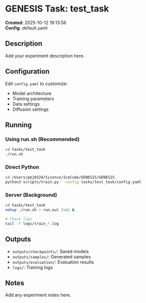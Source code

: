 # GENESIS Task: test_task

**Created**: 2025-10-12 19:13:56  
**Config**: default.yaml

## Description

Add your experiment description here.

## Configuration

Edit `config.yaml` to customize:
- Model architecture
- Training parameters
- Data settings
- Diffusion settings

## Running

### Using run.sh (Recommended)
```bash
cd tasks/test_task
./run.sh
```

### Direct Python
```bash
cd /Users/pmj0324/Sicence/IceCube/GENESIS/GENESIS
python3 scripts/train.py --config tasks/test_task/config.yaml
```

### Server (Background)
```bash
cd tasks/test_task
nohup ./run.sh > run.out 2>&1 &

# Check logs
tail -f logs/train_*.log
```

## Outputs

- `outputs/checkpoints/`: Saved models
- `outputs/samples/`: Generated samples
- `outputs/evaluation/`: Evaluation results
- `logs/`: Training logs

## Notes

Add any experiment notes here.
